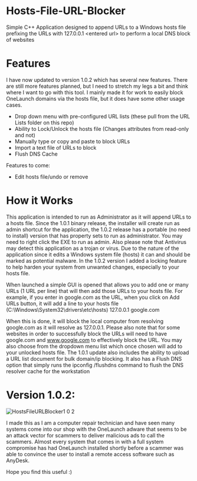 # Hosts-File-URL-Blocker
Simple C++ Application designed to append URLs to a Windows hosts file prefixing the URLs with 127.0.0.1 &lt;entered url> to perform a local DNS block of websites

# Features
I have now updated to version 1.0.2 which has several new features. There are still more features planned, but I need to stretch my legs a bit and think where I want to go with this tool. I mainly made it for work to easily block OneLaunch domains via the hosts file, but it does have some other usage cases.

- Drop down menu with pre-configured URL lists (these pull from the URL Lists folder on this repo)
- Ability to Lock/Unlock the hosts file (Changes attributes from read-only and not)
- Manually type or copy and paste to block URLs
- Import a text file of URLs to block
- Flush DNS Cache

Features to come:
- Edit hosts file/undo or remove

# How it Works
This application is intended to run as Administrator as it will append URLs to a hosts file. Since the 1.0.1 binary release, the installer will create run as admin shortcut for the application, the 1.0.2 release has a portable (no need to install) version that has property sets to run as administrator. You may need to right click the EXE to run as admin. Also please note that Antivirus may detect this application as a trojan or virus. Due to the nature of the application since it edits a Windows system file (hosts) it can and should be marked as potential malware. In the 1.0.2 version I added a locking feature to help harden your system from unwanted changes, especially to your hosts file.

When launched a simple GUI is opened that allows you to add one or many URLs (1 URL per line) that will then add those URLs to your hosts file. For example, if you enter in google.com as the URL, when you click on Add URLs button, it will add a line to your hosts file (C:\Windows\System32\drivers\etc\hosts) 127.0.0.1 google.com

When this is done, it will block the local computer from resolving google.com as it will resolve as 127.0.0.1. Please also note that for some websites in order to successfully block the URLs will need to have google.com and www.google.com to effectively block the URL. You may also choose from the dropdown menu list which once chosen will add to your unlocked hosts file. The 1.0.1 update also includes the ability to upload a URL list document for bulk domain/ip blocking. It also has a Flush DNS option that simply runs the ipconfig /flushdns command to flush the DNS resolver cache for the workstation

# Version 1.0.2:
![HostsFileURLBlocker1 0 2](https://user-images.githubusercontent.com/130707762/232276484-724edd76-23c0-4957-b3f4-a785d1be5d3b.PNG)

I made this as I am a computer repair technician and have seen many systems come into our shop with the OneLaunch adware that seems to be an attack vector for scammers to deliver malicious ads to call the scammers. Almost every system that comes in with a full system compromise has had OneLaunch installed shortly before a scammer was able to convince the user to install a remote access software such as AnyDesk.

Hope you find this useful :)
